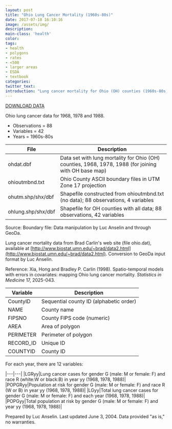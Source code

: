 ```yaml
---
layout: post
title: "Ohio Lung Cancer Mortality (1960s-80s)"
date: 2017-07-18 16:10:16
image: /assets/img/
description:
main-class: 'health'
color:
tags:
- health
- polygons
- rates
- <500
- larger areas
- ESDA
- textbook
categories:
twitter_text:
introduction: "Lung cancer mortality for Ohio (OH) counties (1960s-80s)"
---
```

<script>
$('#map').hide();
</script>

[DOWNLOAD DATA](../data/ohiolung.zip)


Ohio lung cancer data for 1968, 1978 and 1988.

* Observations = 88
* Variables = 42
* Years = 1960s-80s

|**File**|**Description**|
|---|---|
|ohdat.dbf|  Data set with lung mortality for Ohio (OH) counties, 1968, 1978, 1988 (for joining with OH base map)|            
|ohioutmbnd.txt |  Ohio County ASCII boundary files in  UTM Zone 17 projection |              
|ohutm.shp/shx/dbf |  Shapefile constructed from ohioutmbnd.txt (no data);    88 observations, 4 variables |         
|ohlung.shp/shx/dbf|  Shapefile for OH counties with all data; 88 observations, 42 variables  |


Source:
Boundary file: Data manipulation by Luc Anselin and through GeoDa.

Lung cancer mortality data from Brad Carlin's web site (file ohio.dat),
available at [http://www.biostat.umn.edu/~brad/data2.html](http://www.biostat.umn.edu/~brad/data2.html). Conversion to GeoDa input format by Luc Anselin.

Reference: Xia, Hong and Bradley P. Carlin (1998). Spatio-temporal models with
errors in covariates: mapping Ohio lung cancer mortality. *Statistics in
Medicine* 17, 2025-043.


|**Variable**|**Description**|
|---|---|
| CountyID| Sequential county ID (alphabetic order) |
| NAME | County name                      |
| FIPSNO   | County FIPS code (numeric) |
| AREA| Area of polygon |
| PERIMETER| Perimeter of polygon |
| RECORD_ID| Unique ID |
| COUNTYID | County ID |

For each year, there are 12 variables:                    

|---|---|
|LGRyy|Lung cancer cases for gender G (male: M or female: F) and race R (white:W or black:B) in year yy (1968, 1978, 1988)|
|POPGRyy|Population at risk for gender G (male: M or female: F) and race R (W or B) in year yy (1968, 1978, 1988)|
|LGyy|Total lung cancer cases for gender G (male: M or female: F) and each year (1968, 1978, 1988)|
|POPGyy|Total population at risk by gender G (male: M or female: F) and year yy (1968, 1978, 1988)|


Prepared by Luc Anselin. Last updated June 3, 2004. Data provided "as is," no warranties.

